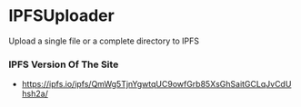 # IPFSUploader
Upload a single file or a complete directory to IPFS

### IPFS Version Of The Site
- https://ipfs.io/ipfs/QmWg5TjnYgwtqUC9owfGrb85XsGhSaitGCLqJvCdUhsh2a/
